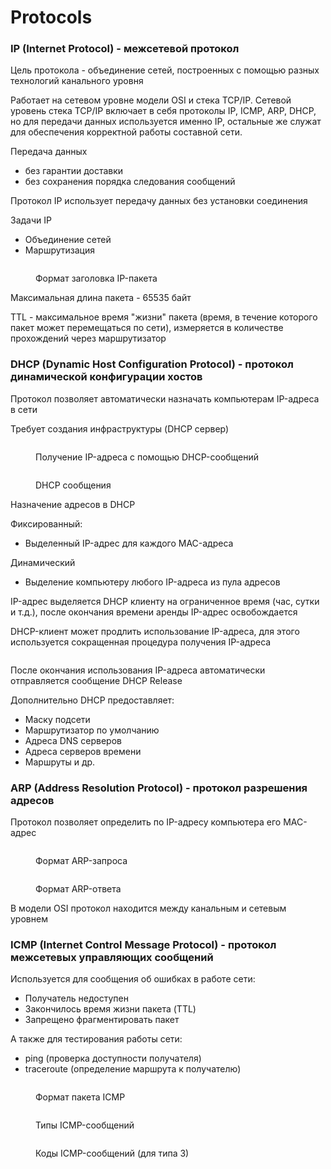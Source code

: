 # Protocols

### IP (Internet Protocol) - межсетевой протокол

Цель протокола - объединение сетей, построенных с помощью разных технологий канального уровня

Работает на сетевом уровне модели OSI и стека TCP/IP. Сетевой уровень стека TCP/IP включает в себя протоколы IP, ICMP, ARP, DHCP, но для передачи данных используется именно IP, остальные же служат для обеспечения корректной работы составной сети.

Передача данных

* без гарантии доставки
* без сохранения порядка следования сообщений

Протокол IP использует передачу данных без установки соединения

Задачи IP

* Объединение сетей
* Маршрутизация

<figure><img src="../../.gitbook/assets/image (1) (1).png" alt=""><figcaption><p>Формат заголовка IP-пакета</p></figcaption></figure>

Максимальная длина пакета - 65535 байт&#x20;

TTL - максимальное время "жизни" пакета (время, в течение которого пакет может перемещаться по сети), измеряется в количестве прохождений через маршрутизатор

### DHCP (Dynamic Host Configuration Protocol) - протокол динамической конфигурации хостов

Протокол позволяет автоматически назначать компьютерам IP-адреса в сети

Требует создания инфраструктуры (DHCP сервер)

<figure><img src="../../.gitbook/assets/image (5).png" alt=""><figcaption><p>Получение IP-адреса с помощью DHCP-сообщений</p></figcaption></figure>

<figure><img src="../../.gitbook/assets/image (9).png" alt=""><figcaption><p>DHCP сообщения</p></figcaption></figure>

Назначение адресов в DHCP

Фиксированный:

* Выделенный IP-адрес для каждого MAC-адреса

Динамический

* Выделение компьютеру любого IP-адреса из пула адресов

IP-адрес выделяется DHCP клиенту на ограниченное время (час, сутки и т.д.), после окончания времени аренды IP-адрес освобождается

DHCP-клиент может продлить использование IP-адреса, для этого используется сокращенная процедура получения IP-адреса

<figure><img src="../../.gitbook/assets/image (6).png" alt=""><figcaption></figcaption></figure>

После окончания использования IP-адреса автоматически отправляется сообщение DHCP Release

Дополнительно DHCP предоставляет:

* Маску подсети
* Маршрутизатор по умолчанию
* Адреса DNS серверов
* Адреса серверов времени
* Маршруты и др.

### ARP (Address Resolution Protocol) - протокол разрешения адресов

Протокол позволяет определить по IP-адресу компьютера его MAC-адрес

<figure><img src="../../.gitbook/assets/image (7).png" alt=""><figcaption><p>Формат ARP-запроса</p></figcaption></figure>

<figure><img src="../../.gitbook/assets/image (2).png" alt=""><figcaption><p>Формат ARP-ответа</p></figcaption></figure>

В модели OSI протокол находится между канальным и сетевым уровнем

### ICMP (Internet Control Message Protocol) - протокол межсетевых управляющих сообщений

Используется для сообщения об ошибках в работе сети:

* Получатель недоступен
* Закончилось время жизни пакета (TTL)
* Запрещено фрагментировать пакет

А также для тестирования работы сети:&#x20;

* ping (проверка доступности получателя)
* traceroute (определение маршрута к получателю)

<figure><img src="../../.gitbook/assets/image.png" alt=""><figcaption><p>Формат пакета ICMP</p></figcaption></figure>

<figure><img src="../../.gitbook/assets/image (10).png" alt=""><figcaption><p>Типы ICMP-сообщений</p></figcaption></figure>

<figure><img src="../../.gitbook/assets/image (8).png" alt=""><figcaption><p>Коды ICMP-сообщений (для типа 3)</p></figcaption></figure>


